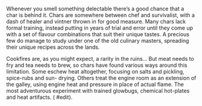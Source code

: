 Whenever you smell something delectable there’s a good chance that a char is behind
it. Chars are somewhere between chef and survivalist, with a dash of healer and vintner thrown in for good measure. Many chars lack formal training, instead putting in years of trial and error until they come up with a set of flavour combinations that suit their unique tastes. A precious few do manage to study under one of the old culinary masters, spreading their unique recipes across the lands.

Cookfires are, as you might expect, a rarity in the ruins... But meat needs to
fry and tea needs to brew, so chars have found various ways around this limitation. Some eschew heat altogether, focusing on salts and pickling, spice-rubs and sun- drying. Others treat the engine room as an extension of the galley, using engine heat and pressure in place of actual flame. The most adventurous experiment with trained glowbugs, chemical hot-plates and heat artifacts. ( #edit).
